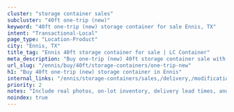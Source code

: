 ```yaml
---
cluster: "storage container sales"
subcluster: "40ft one-trip (new)"
keyword: "40ft one-trip (new) storage container for sale Ennis, TX"
intent: "Transactional-Local"
page_type: "Location-Product"
city: "Ennis, TX"
title_tag: "Ennis 40ft storage container for sale | LC Container"
meta_description: "Buy one-trip (new) 40ft storage container sale with local delivery in Ennis, TX. LC Container — local Since 2003. Request a fast quote today."
url_slug: "/ennis/buy/40ft/storage-containers/one-trip-new"
h1: "Buy 40ft one-trip (new) storage container in Ennis"
internal_links: "/ennis/storage-containers/sales,/delivery,/modifications"
priority: 2
notes: "Include real photos, on-lot inventory, delivery lead times, and financing info."
noindex: true
---
```


<!-- TODO: Add unique city/inventory copy, images, and internal links here. -->
